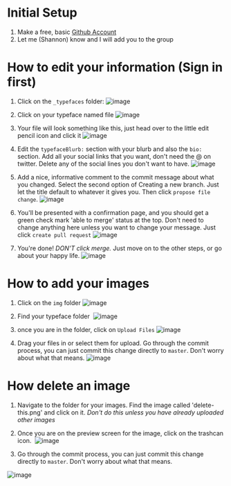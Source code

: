 # Initial Setup

1. Make a free, basic [Github Account](https://github.com/join?source=header-home)
2. Let me (Shannon) know and I will add you to the group

# How to edit your information (Sign in first)

1. Click on the `_typefaces` folder:
  ![image](https://cloud.githubusercontent.com/assets/4615568/22615203/c3ce586c-ea44-11e6-8d9a-4fd8e81ab1ae.png)


  
2. Click on your typeface named file
  ![image](https://cloud.githubusercontent.com/assets/4615568/22615206/e28c08a8-ea44-11e6-9061-3ddc817e8bf8.png)


  
3. Your file will look something like this, just head over to the little edit pencil icon and click it
  ![image](https://cloud.githubusercontent.com/assets/4615568/22615216/1c70cfd6-ea45-11e6-916b-df755ad5fc9c.png)


  
4. Edit the `typefaceBlurb:` section with your blurb and also the `bio:` section. Add all your social links that you want, don't need the @ on twitter. Delete any of the social lines you don't want to have.
  ![image](https://cloud.githubusercontent.com/assets/4615568/22615235/7c19a2dc-ea45-11e6-8f96-b4131e1189dd.png)


  
5. Add a nice, informative comment to the commit message about what you changed. Select the second option of Creating a new branch. Just let the title default to whatever it gives you. Then click `propose file change`.
  ![image](https://cloud.githubusercontent.com/assets/4615568/22615269/0fef59ac-ea46-11e6-9854-bcdaed294258.png)



6. You'll be presented with a confirmation page, and you should get a green check mark 'able to merge' status at the top. Don't need to change anything here unless you want to change your message. Just click `create pull request`
  ![image](https://cloud.githubusercontent.com/assets/4615568/22615312/079aca1a-ea47-11e6-9952-c8de50716fb1.png)



7. You're done! *DON'T click merge.* Just move on to the other steps, or go about your happy life. 
  ![image](https://cloud.githubusercontent.com/assets/4615568/22615328/7ff4a30a-ea47-11e6-8af3-388436855f41.png)
  
# How to add your images
1. Click on the `img` folder 
  ![image](https://cloud.githubusercontent.com/assets/4615568/22615342/cc87a776-ea47-11e6-909a-7a115114c2db.png)



2. Find your typeface folder
  ![image](https://cloud.githubusercontent.com/assets/4615568/22615396/e5ec91da-ea48-11e6-9314-64428bf3b176.png)



3. once you are in the folder, click on `Upload Files`
  ![image](https://cloud.githubusercontent.com/assets/4615568/22615407/1ad95e96-ea49-11e6-888d-66de4c20fb85.png)



4. Drag your files in or select them for upload. Go through the commit process, you can just commit this change directly to `master`. Don't worry about what that means.
  ![image](https://cloud.githubusercontent.com/assets/4615568/22615456/0698c736-ea4a-11e6-8636-1418acd7c8ff.png)



# How delete an image
1. Navigate to the folder for your images. Find the image called 'delete-this.png' and click on it. *Don't do this unless you have already uploaded other images*



2. Once you are on the preview screen for the image, click on the trashcan icon.
  ![image](https://cloud.githubusercontent.com/assets/4615568/22615448/e8e3512a-ea49-11e6-885b-114e73098403.png)



3. Go through the commit process, you can just commit this change directly to `master`. Don't worry about what that means.

  ![image](https://cloud.githubusercontent.com/assets/4615568/22615456/0698c736-ea4a-11e6-8636-1418acd7c8ff.png)

